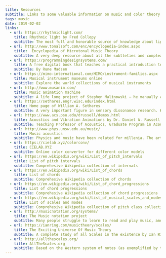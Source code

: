 ```yaml
---
title: Resources
subtitle: Links to some valuable information on music and color theory and more
tags: music
date: 2019-02-02
links:
  - url: https://rhythmiclight.com/
    title: Rhythmic light by Fred Collopy
    subtitle: The most full and honorable source of knowledge about light to sound correspondences. Started in 1998 and still growing!
  - url: http://www.tonalsoft.com/enc/encyclopedia-index.aspx
    title:  Encyclopedia of Microtonal Music Theory
    subtitle: A very deep resource about all the subtleties and complexities of music theory by [Joe Monzo](http://www.tonalsoft.com/enc/m/monzo-writings.aspx)
  - url: https://programmingdesignsystems.com/
    title: A free digital book that teaches a practical introduction to the new foundations of graphic design.  
    subtitle: By Rune Madsen
  - url: https://mimo-international.com/MIMO/instrument-families.aspx
    title: Musical instrument museums online
    subtitle: Explore the world collections of musical instruments
  - url: http://www.musanim.com/
    title: Music animation machine
    subtitle: A life long project of Stephen Malinowski – he manually animates music pieces into nice visual playalongs. He uses blue color for the tonic (C) and accending colors for every next step of a fifth.
  - url: https://sethares.engr.wisc.edu/index.html
    title: Home page of William A. Sethares
    subtitle: A very important figure in sensory dissonance research. His book "Tuning, Timbre, Spectrum, Scale" gives a comprehensive understanding of many important music concepts in a scientifically based way.
  - url: https://www.acs.psu.edu/drussell/demos.html
    title: Acoustics and Vibration Animations by Dr. Daniel A. Russell
    subtitle: Teaching Professor of Acoustics, Graduate Program in Acoustics, The Pennsylvania State University. He created animations illustrating acoustics and vibration, waves and oscillation concepts.
  - url: http://www.phys.unsw.edu.au/music/
    title: Music acoustics
    subtitle: Physics and music have been related for millenia. The art and science of music acoustics are presented here, in musician-friendly format, as is our research in music science.
  - url: https://cielab.xyz/colorconv/
    title: CIELAB.XYZ
    subtitle: Online color converter for different color models
  - url: https://en.wikipedia.org/wiki/List_of_pitch_intervals
    title: List of pitch intervals 
    subtitle: Comprehesive Wikipedia collection of intervals
  - url: https://en.wikipedia.org/wiki/List_of_chords
    title: List of chords
    subtitle: Comprehesive Wikipedia collection of chords
  - url: https://en.wikipedia.org/wiki/List_of_chord_progressions
    title: List of chord progressions
    subtitle: Comprehesive Wikipedia collection of chord progressions
  - url: https://en.wikipedia.org/wiki/List_of_musical_scales_and_modes
    title: List of scales and modes
    subtitle: Comprehesive Wikipedia collection of pitch class collections
  - url: http://musicnotation.org/systems/
    title: The Music notation project
    subtitle: Many people struggle to learn to read and play music, and many give up before they become proficient. Could a better notation system make reading, writing, and playing music more enjoyable and easier to learn? We think so.
  - url: https://ianring.com/musictheory/scales/
    title: The Exciting Universe Of Music Theory
    subtitle: A complete study of all Scales in the existence by Ian Ring. "The place for all you music theory nerds to geek out. Bask in the warm bath of wisdom, and be envied by all your peers with your deep knowledge of musical lore. "
  - url: http://allthescales.org/
    title: AllTheScales.org
    subtitle: Based on the Western system of notes (as exemplified by the piano keyboard), there are 1490 possible scales. 2 In other words, with the combined genius of medieval monks through Beethoven through Stravinsky and Coltrane, we've managed to explore roughly 1% of this musical terrain.
---
```


<other-list :tools="$frontmatter.links" />